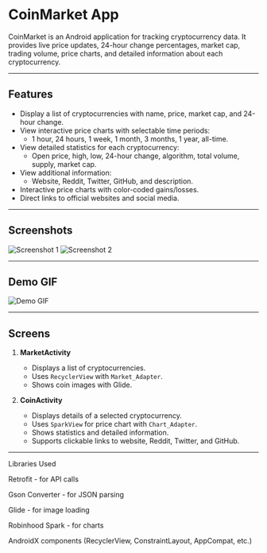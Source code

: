 
# CoinMarket App

CoinMarket is an Android application for tracking cryptocurrency data. It provides live price updates, 24-hour change percentages, market cap, trading volume, price charts, and detailed information about each cryptocurrency.

---

## Features

- Display a list of cryptocurrencies with name, price, market cap, and 24-hour change.
- View interactive price charts with selectable time periods:
  - 1 hour, 24 hours, 1 week, 1 month, 3 months, 1 year, all-time.
- View detailed statistics for each cryptocurrency:
  - Open price, high, low, 24-hour change, algorithm, total volume, supply, market cap.
- View additional information:
  - Website, Reddit, Twitter, GitHub, and description.
- Interactive price charts with color-coded gains/losses.
- Direct links to official websites and social media.

---

## Screenshots

![Screenshot 1](path/to/screenshot1.png)
![Screenshot 2](path/to/screenshot2.png)

---

## Demo GIF

![Demo GIF](path/to/demo.gif)

---

## Screens

1. **MarketActivity**  
   - Displays a list of cryptocurrencies.
   - Uses `RecyclerView` with `Market_Adapter`.
   - Shows coin images with Glide.

2. **CoinActivity**  
   - Displays details of a selected cryptocurrency.
   - Uses `SparkView` for price chart with `Chart_Adapter`.
   - Shows statistics and detailed information.
   - Supports clickable links to website, Reddit, Twitter, and GitHub.
---
Libraries Used

Retrofit - for API calls

Gson Converter - for JSON parsing

Glide - for image loading

Robinhood Spark - for charts

AndroidX components (RecyclerView, ConstraintLayout, AppCompat, etc.)

